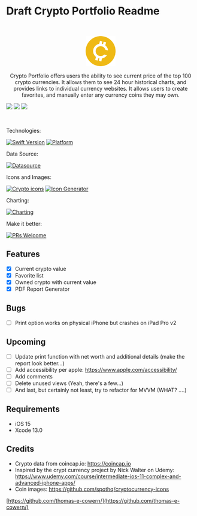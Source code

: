 # Draft Crypto Portfolio Readme
<br />
<p align="center">
  <a href="https://github.com/thomas-e-cowern/">
    <img src="CryptoPortfolio/Assets.xcassets/coin_images/generic.imageset/generic.png" alt="Logo" width="80" height="80">
  </a>
  <p align="center">
    Crypto Portfolio offers users the ability to see current price of the top 100 crypto currencies.  It allows them to see 24 hour historical charts, and provides links to individual currency websites.  It allows users to create favorites, and manually enter any currency coins they may own.
  </p>
</p>
<p align="row">
<img src= "CryptoPortfolio/Unlock-detail-link.gif" width="200"/>
<img src= "CryptoPortfolio/Favorites.gif" width="200"/>
<img src= "CryptoPortfolio/Owned.gif" width="200"/>
</p>
<br />

Technologies:

[![Swift Version][swift-image]][swift-url]
[![Platform](https://img.shields.io/badge/iOS-15-green)](https://www.apple.com/ios/ios-15/)

Data Source: 

[![Datasource][coincap-image]][coincap-url]

Icons and Images:

[![Crypto icons][crypto-icon-image]][crypto-icon-url]
[![Icon Generator][icon-gen-image]][icon-gen-url]

<!--[![License][license-image]][license-url]  -->
Charting:

[![Charting][charting-image]][charting-url]

Make it better:

[![PRs Welcome](https://img.shields.io/badge/PRs-welcome-brightgreen.svg?style=flat-square)](http://makeapullrequest.com)

## Features

- [x] Current crypto value
- [x] Favorite list
- [x] Owned crypto with current value
- [x] PDF Report Generator

## Bugs

- [ ] Print option works on physical iPhone but crashes on iPad Pro v2

## Upcoming

- [ ] Update print function with net worth and additional details (make the report look better...)
- [ ] Add accessibility per apple: https://www.apple.com/accessibility/ 
- [ ] Add comments 
- [ ] Delete unused views (Yeah, there's a few...)
- [ ] And last, but certainly not least, try to refactor for MVVM (WHAT? ....)

## Requirements

- iOS 15
- Xcode 13.0

## Credits

- Crypto data from coincap.io: https://coincap.io
- Inspired by the crypt currency project by Nick Walter on Udemy: https://www.udemy.com/course/intermediate-ios-11-complex-and-advanced-iphone-apps/
- Coin images: https://github.com/spothq/cryptocurrency-icons

[https://github.com/thomas-e-cowern/](https://github.com/thomas-e-cowern/)

[swift-image]:https://img.shields.io/badge/swift-5.0-orange.svg
[swift-url]: https://swift.org/
[license-image]: https://img.shields.io/badge/License-MIT-blue.svg
[license-url]: LICENSE
[coincap-image]: https://img.shields.io/badge/crypto%20data-coincap.io-lightgrey
[coincap-url]: https://coincap.io
[crypto-icon-url]: https://github.com/spothq/cryptocurrency-icons
[crypto-icon-image]: https://img.shields.io/badge/crypto%20icons-spothq-lightgrey
[icon-gen-image]: https://img.shields.io/badge/Icon%20generator-appicon.co-lightgrey
[icon-gen-url]: https://appicon.co
[charting-image]: https://img.shields.io/badge/charts-logrocket.com-lightgrey
[charting-url]: https://blog.logrocket.com/building-custom-charts-swiftui/


